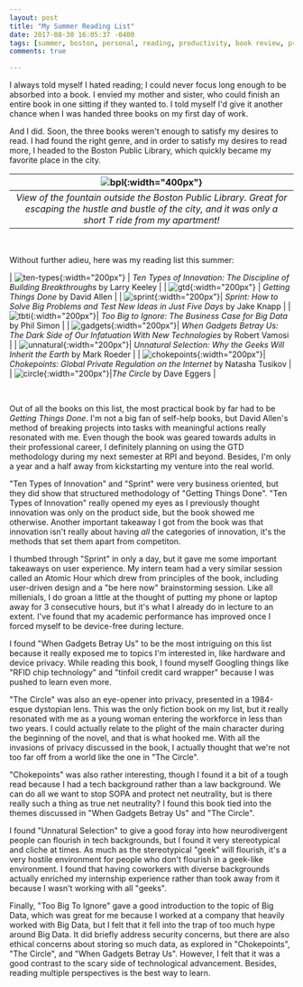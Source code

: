 ```yaml
---
layout: post
title: "My Summer Reading List"
date: 2017-08-30 16:05:37 -0400
tags: [summer, boston, personal, reading, productivity, book review, privacy, big data]
comments: true

---
```


I always told myself I hated reading; I could never focus long enough to be absorbed into a book. I envied my mother and sister, who could finish an entire book in one sitting if they wanted to. I told myself I'd give it another chance when I was handed three books on my first day of work.

And I did. Soon, the three books weren't enough to satisfy my desires to read. I had found the right genre, and in order to satisfy my desires to read more, I headed to the Boston Public Library, which quickly became my favorite place in the city.

| ![bpl](https://i.imgur.com/OjG9tf3.jpg){:width="400px"}|
| :--: |
| *View of the fountain outside the Boston Public Library. Great for escaping the hustle and bustle of the city, and it was only a short T ride from my apartment!* |

&nbsp;

Without further adieu, here was my reading list this summer:

| ![ten-types](https://www.doblin.com/dist/images/uploads/doblin-design-ten-types-book.jpg){:width="200px"} | *Ten Types of Innovation: The Discipline of Building Breakthroughs* by Larry Keeley |
| ![gtd](https://images-na.ssl-images-amazon.com/images/I/51TLWMEVT0L.jpg){:width="200px"} | *Getting Things Done* by David Allen | 
| ![sprint](https://static1.squarespace.com/static/56778f460ab377c981686546/t/56dde2af7da24fbd436f90da/1457382076032/?format=300w){:width="200px"}| *Sprint: How to Solve Big Problems and Test New Ideas in Just Five Days* by Jake Knapp |
| ![tbti](https://images-na.ssl-images-amazon.com/images/I/510nu6g3VBL._SX331_BO1,204,203,200_.jpg){:width="200px"}| *Too Big to Ignore: The Business Case for Big Data* by Phil Simon |
| ![gadgets](https://cdn.theatlantic.com/static/mt/assets/science/Vamosi-When%20Gadgets.jpg){:width="200px"}| *When Gadgets Betray Us: The Dark Side of Our Infatuation With New Technologies* by Robert Vamosi |
| ![unnatural](https://images-na.ssl-images-amazon.com/images/I/51HE8hgaSzL._SY344_BO1,204,203,200_.jpg){:width="200px"}| *Unnatural Selection: Why the Geeks Will Inherit the Earth* by Mark Roeder |
| ![chokepoints](https://images-na.ssl-images-amazon.com/images/I/51sJ721l4YL._SY344_BO1,204,203,200_.jpg){:width="200px"}| *Chokepoints: Global Private Regulation on the Internet* by Natasha Tusikov |
| ![circle](https://upload.wikimedia.org/wikipedia/en/2/28/The_Circle_%28Dave_Eggers_novel_-_cover_art%29.jpg ){:width="200px"}|*The Circle* by Dave Eggers |

&nbsp;

Out of all the books on this list, the most practical book by far had to be *Getting Things Done*. I'm not a big fan of self-help books, but David Allen's method of breaking projects into tasks with meaningful actions really resonated with me. Even though the book was geared towards adults in their professional career, I definitely planning on using the GTD methodology during my next semester at RPI and beyond. Besides, I'm only a year and a half away from kickstarting my venture into the real world.

"Ten Types of Innovation" and "Sprint" were very business oriented, but they did show that structured methodology of "Getting Things Done". "Ten Types of Innovation" really opened my eyes as I previously thought innovation was only on the product side, but the book showed me otherwise. Another important takeaway I got from the book was that innovation isn't really about having *all* the categories of innovation, it's the methods that set them apart from competiton.

I thumbed through "Sprint" in only a day, but it gave me some important takeaways on user experience. My intern team had a very similar session called an Atomic Hour which drew from principles of the book, including user-driven design and a "be here now" brainstorming session. Like all millenials, I do groan a little at the thought of putting my phone or laptop away for 3 consecutive hours, but it's what I already do in lecture to an extent. I've found that my academic performance has improved once I forced myself to be device-free during lecture.

I found "When Gadgets Betray Us" to be the most intriguing on this list because it really exposed me to topics I'm interested in, like hardware and device privacy. While reading this book, I found myself Googling things like "RFID chip technology" and "tinfoil credit card wrapper" because I was pushed to learn even more.

"The Circle" was also an eye-opener into privacy, presented in a 1984-esque dystopian lens. This was the only fiction book on my list, but it really resonated with me as a young woman entering the workforce in less than two years. I could actually relate to the plight of the main character during the beginning of the novel, and that is what hooked me. With all the invasions of privacy discussed in the book, I actually thought that we're not too far off from a world like the one in "The Circle".

"Chokepoints" was also rather interesting, though I found it a bit of a tough read because I had a tech background rather than a law background. We can do all we want to stop SOPA and protect net neutrality, but is there really such a thing as true net neutrality? I found this book tied into the themes discussed in "When Gadgets Betray Us" and "The Circle".

I found "Unnatural Selection" to give a good foray into how neurodivergent people can flourish in tech backgrounds, but I found it very stereotypical and cliche at times. As much as the stereotypical "geek" will flourish, it's a very hostile environment for people who don't flourish in a geek-like environment. I found that having coworkers with diverse backgrounds actually enriched my internship experience rather than took away from it because I wasn't working with all "geeks". 

Finally, "Too Big To Ignore" gave a good introduction to the topic of Big Data, which was great for me because I worked at a company that heavily worked with Big Data, but I felt that it fell into the trap of too much hype around Big Data. It did briefly address security concerns, but there are also ethical concerns about storing so much data, as explored in "Chokepoints", "The Circle", and "When Gadgets Betray Us". However, I felt that it was a good contrast to the scary side of technological advancement. Besides, reading multiple perspectives is the best way to learn.
